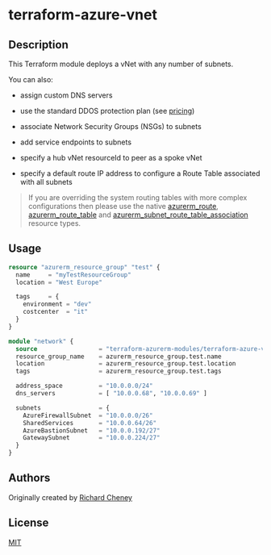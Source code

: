 # terraform-azure-vnet

## Description

This Terraform module deploys a vNet with any number of subnets.

You can also:

* assign custom DNS servers
* use the standard DDOS protection plan (see [pricing](https://azure.microsoft.com/pricing/details/ddos-protection/))

* associate Network Security Groups (NSGs) to subnets
* add service endpoints to subnets

* specify a hub vNet resourceId to peer as a spoke vNet
* specify a default route IP address to configure a Route Table associated with all subnets

> If you are overriding the system routing tables with more complex configurations then please use the native [azurerm_route](https://www.terraform.io/docs/providers/azurerm/r/route.html), [azurerm_route_table](https://www.terraform.io/docs/providers/azurerm/r/route_table.html) and [azurerm_subnet_route_table_association](https://www.terraform.io/docs/providers/azurerm/r/subnet_route_table_association.html) resource types.

## Usage

```terraform
resource "azurerm_resource_group" "test" {
  name     = "myTestResourceGroup"
  location = "West Europe"

  tags     = {
    environment = "dev"
    costcenter  = "it"
  }
}

module "network" {
  source                 = "terraform-azurerm-modules/terraform-azure-vnet"
  resource_group_name    = azurerm_resource_group.test.name
  location               = azurerm_resource_group.test.location
  tags                   = azurerm_resource_group.test.tags

  address_space          = "10.0.0.0/24"
  dns_servers            = [ "10.0.0.68", "10.0.0.69" ]

  subnets                = {
    AzureFirewallSubnet  = "10.0.0.0/26"
    SharedServices       = "10.0.0.64/26"
    AzureBastionSubnet   = "10.0.0.192/27"
    GatewaySubnet        = "10.0.0.224/27"
  }
}
```

## Authors

Originally created by [Richard Cheney](http://github.com/richeney)

## License

[MIT](LICENSE)
